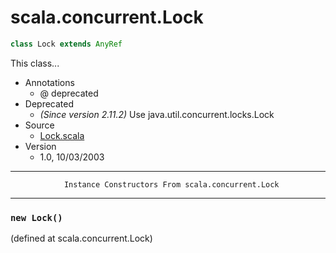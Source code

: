 
#                            scala.concurrent.Lock                            #

```scala
class Lock extends AnyRef
```

This class...

* Annotations
  * @ deprecated
* Deprecated
  * _(Since version 2.11.2)_ Use java.util.concurrent.locks.Lock
* Source
  * [Lock.scala](https://github.com/scala/scala/tree/6d09a1ba5f/src/library/scala/concurrent/Lock.scala#L1)
* Version
  * 1.0, 10/03/2003


--------------------------------------------------------------------------------
                Instance Constructors From scala.concurrent.Lock
--------------------------------------------------------------------------------


### `new Lock()`                                                             ###
(defined at scala.concurrent.Lock)
